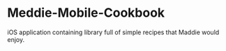 # Meddie-Mobile-Cookbook
iOS application containing library full of simple recipes that Maddie would enjoy.
